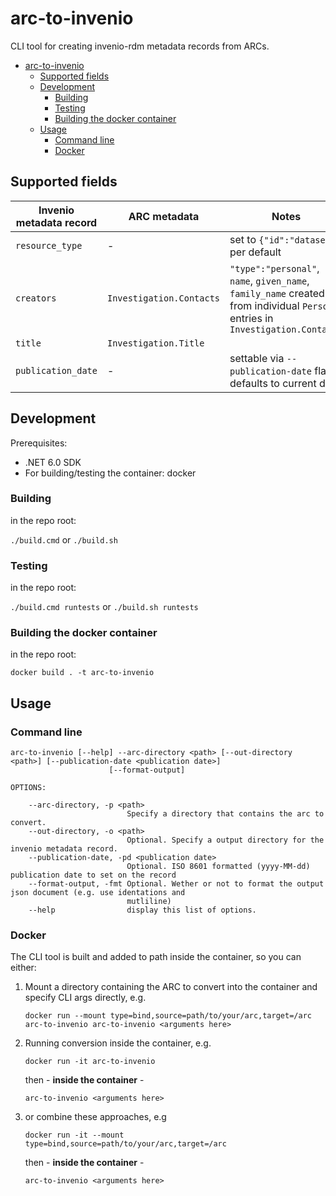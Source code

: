 # arc-to-invenio

CLI tool for creating invenio-rdm metadata records from ARCs.

- [arc-to-invenio](#arc-to-invenio)
  - [Supported fields](#supported-fields)
  - [Development](#development)
    - [Building](#building)
    - [Testing](#testing)
    - [Building the docker container](#building-the-docker-container)
  - [Usage](#usage)
    - [Command line](#command-line)
    - [Docker](#docker)

## Supported fields

| Invenio metadata record | ARC metadata | Notes |
|---|---|---|
| `resource_type` | - | set to `{"id":"dataset"}` per default|
| `creators` | `Investigation.Contacts` | `"type":"personal"`, `name`, `given_name`, `family_name` created from individual `Person` entries in `Investigation.Contacts`|
| `title` | `Investigation.Title` | |
| `publication_date` | - | settable via `--publication-date` flag, defaults to current date|

## Development

Prerequisites:
- .NET 6.0 SDK
- For building/testing the container: docker

### Building

in the repo root:


`./build.cmd` or `./build.sh`

### Testing

in the repo root:


`./build.cmd runtests` or `./build.sh runtests`

### Building the docker container

in the repo root:

`docker build . -t arc-to-invenio`

## Usage

### Command line

```
arc-to-invenio [--help] --arc-directory <path> [--out-directory <path>] [--publication-date <publication date>]
                      [--format-output]

OPTIONS:

    --arc-directory, -p <path>
                          Specify a directory that contains the arc to convert.
    --out-directory, -o <path>
                          Optional. Specify a output directory for the invenio metadata record.
    --publication-date, -pd <publication date>
                          Optional. ISO 8601 formatted (yyyy-MM-dd) publication date to set on the record
    --format-output, -fmt Optional. Wether or not to format the output json document (e.g. use identations and
                          mutliline)
    --help                display this list of options.
```

### Docker

The CLI tool is built and added to path inside the container, so you can either:
1. Mount a directory containing the ARC to convert into the container and specify CLI args directly, e.g. 
   
    ```
    docker run --mount type=bind,source=path/to/your/arc,target=/arc arc-to-invenio arc-to-invenio <arguments here>
    ```

2. Running conversion inside the container, e.g. 
    ```
    docker run -it arc-to-invenio
    ```
    then - **inside the container** -  
    ```
    arc-to-invenio <arguments here>
3. or combine these approaches, e.g 
    ```
    docker run -it --mount type=bind,source=path/to/your/arc,target=/arc
    ```
    then - **inside the container** -  
    ```
    arc-to-invenio <arguments here>
    ```
